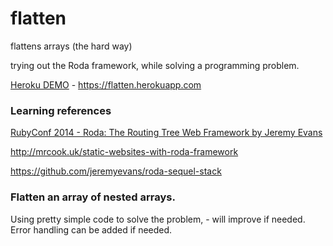 # flatten
flattens arrays (the hard way)

trying out the Roda framework, while solving a programming problem.

[Heroku DEMO](https://flatten.herokuapp.com/) - https://flatten.herokuapp.com

### Learning references

[RubyConf 2014 - Roda: The Routing Tree Web Framework by Jeremy Evans](https://www.youtube.com/watch?v=W8zglFFFRMM)

http://mrcook.uk/static-websites-with-roda-framework

https://github.com/jeremyevans/roda-sequel-stack

### Flatten an array of nested arrays.

Using pretty simple code to solve the problem, - will improve if needed.
Error handling can be added if needed.
